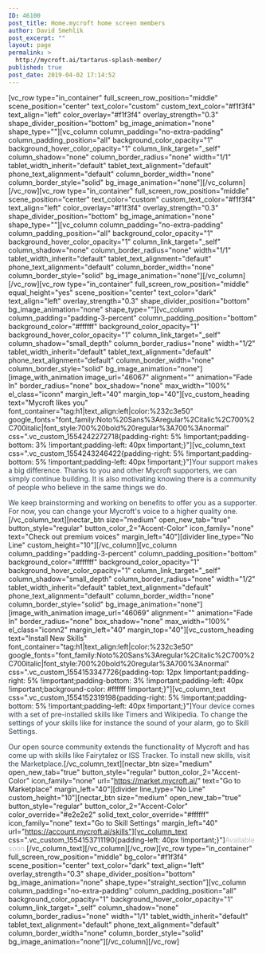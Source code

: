 ```yaml
---
ID: 46100
post_title: Home.mycroft home screen members
author: David Smehlik
post_excerpt: ""
layout: page
permalink: >
  http://mycroft.ai/tartarus-splash-member/
published: true
post_date: 2019-04-02 17:14:52
---
```

[vc_row type="in_container" full_screen_row_position="middle" scene_position="center" text_color="custom" custom_text_color="#f1f3f4" text_align="left" color_overlay="#f1f3f4" overlay_strength="0.3" shape_divider_position="bottom" bg_image_animation="none" shape_type=""][vc_column column_padding="no-extra-padding" column_padding_position="all" background_color_opacity="1" background_hover_color_opacity="1" column_link_target="_self" column_shadow="none" column_border_radius="none" width="1/1" tablet_width_inherit="default" tablet_text_alignment="default" phone_text_alignment="default" column_border_width="none" column_border_style="solid" bg_image_animation="none"][/vc_column][/vc_row][vc_row type="in_container" full_screen_row_position="middle" scene_position="center" text_color="custom" custom_text_color="#f1f3f4" text_align="left" color_overlay="#f1f3f4" overlay_strength="0.3" shape_divider_position="bottom" bg_image_animation="none" shape_type=""][vc_column column_padding="no-extra-padding" column_padding_position="all" background_color_opacity="1" background_hover_color_opacity="1" column_link_target="_self" column_shadow="none" column_border_radius="none" width="1/1" tablet_width_inherit="default" tablet_text_alignment="default" phone_text_alignment="default" column_border_width="none" column_border_style="solid" bg_image_animation="none"][/vc_column][/vc_row][vc_row type="in_container" full_screen_row_position="middle" equal_height="yes" scene_position="center" text_color="dark" text_align="left" overlay_strength="0.3" shape_divider_position="bottom" bg_image_animation="none" shape_type=""][vc_column column_padding="padding-3-percent" column_padding_position="bottom" background_color="#ffffff" background_color_opacity="1" background_hover_color_opacity="1" column_link_target="_self" column_shadow="small_depth" column_border_radius="none" width="1/2" tablet_width_inherit="default" tablet_text_alignment="default" phone_text_alignment="default" column_border_width="none" column_border_style="solid" bg_image_animation="none"][image_with_animation image_url="46067" alignment="" animation="Fade In" border_radius="none" box_shadow="none" max_width="100%" el_class="iconn" margin_left="40" margin_top="40"][vc_custom_heading text="Mycroft likes you" font_container="tag:h1|text_align:left|color:%232c3e50" google_fonts="font_family:Noto%20Sans%3Aregular%2Citalic%2C700%2C700italic|font_style:700%20bold%20regular%3A700%3Anormal" css=".vc_custom_1554242272718{padding-right: 5% !important;padding-bottom: 3% !important;padding-left: 40px !important;}"][vc_column_text css=".vc_custom_1554243246422{padding-right: 5% !important;padding-bottom: 5% !important;padding-left: 40px !important;}"]<span style="color: #2c3e50;">Your support makes a big difference. Thanks to you and other Mycroft supporters, we can simply continue building. It is also motivating knowing there is a community of people who believe in the same things we do.</span>

<span style="color: #2c3e50;">We keep brainstorming and working on benefits to offer you as a supporter. For now, you can change your Mycroft's voice to a higher quality one.</span>[/vc_column_text][nectar_btn size="medium" open_new_tab="true" button_style="regular" button_color_2="Accent-Color" icon_family="none" text="Check out premium voices" margin_left="40"][divider line_type="No Line" custom_height="10"][/vc_column][vc_column column_padding="padding-3-percent" column_padding_position="bottom" background_color="#ffffff" background_color_opacity="1" background_hover_color_opacity="1" column_link_target="_self" column_shadow="small_depth" column_border_radius="none" width="1/2" tablet_width_inherit="default" tablet_text_alignment="default" phone_text_alignment="default" column_border_width="none" column_border_style="solid" bg_image_animation="none"][image_with_animation image_url="46069" alignment="" animation="Fade In" border_radius="none" box_shadow="none" max_width="100%" el_class="iconn2" margin_left="40" margin_top="40"][vc_custom_heading text="Install New Skills" font_container="tag:h1|text_align:left|color:%232c3e50" google_fonts="font_family:Noto%20Sans%3Aregular%2Citalic%2C700%2C700italic|font_style:700%20bold%20regular%3A700%3Anormal" css=".vc_custom_1554153347726{padding-top: 12px !important;padding-right: 5% !important;padding-bottom: 3% !important;padding-left: 40px !important;background-color: #ffffff !important;}"][vc_column_text css=".vc_custom_1554152319198{padding-right: 5% !important;padding-bottom: 5% !important;padding-left: 40px !important;}"]<span style="color: #2c3e50;">Your device comes with a set of pre-installed skills like Timers and Wikipedia. To change the settings of your skills like for instance the sound of your alarm, go to Skill Settings.</span>

<span style="color: #2c3e50;">Our open source community extends the functionality of Mycroft and has come up with skills like Fairytalez or ISS Tracker. To install new skills, visit the Marketplace.</span>[/vc_column_text][nectar_btn size="medium" open_new_tab="true" button_style="regular" button_color_2="Accent-Color" icon_family="none" url="https://market.mycroft.ai/" text="Go to Marketplace" margin_left="40"][divider line_type="No Line" custom_height="10"][nectar_btn size="medium" open_new_tab="true" button_style="regular" button_color_2="Accent-Color" color_override="#e2e2e2" solid_text_color_override="#ffffff" icon_family="none" text="Go to Skill Settings" margin_left="40" url="https://account.mycroft.ai/skills"][vc_column_text css=".vc_custom_1554153711190{padding-left: 40px !important;}"]<span style="color: #bdbdbd;">Available soon.</span>[/vc_column_text][/vc_column][/vc_row][vc_row type="in_container" full_screen_row_position="middle" bg_color="#f1f3f4" scene_position="center" text_color="dark" text_align="left" overlay_strength="0.3" shape_divider_position="bottom" bg_image_animation="none" shape_type="straight_section"][vc_column column_padding="no-extra-padding" column_padding_position="all" background_color_opacity="1" background_hover_color_opacity="1" column_link_target="_self" column_shadow="none" column_border_radius="none" width="1/1" tablet_width_inherit="default" tablet_text_alignment="default" phone_text_alignment="default" column_border_width="none" column_border_style="solid" bg_image_animation="none"][/vc_column][/vc_row]